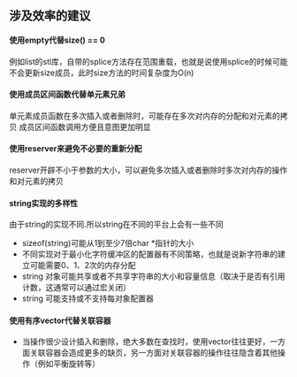 ## 涉及效率的建议  
#### 使用empty代替size() == 0  
例如list的stl库，自带的splice方法存在范围重载，也就是说使用splice的时候可能不会更新size成员，此时size方法的时间复杂度为O(n)  
  
#### 使用成员区间函数代替单元素兄弟  
单元素成员函数在多次插入或者删除时，可能存在多次对内存的分配和对元素的拷贝
成员区间函数调用方便且意图更加明显  

#### 使用reserver来避免不必要的重新分配  
reserver开辟不小于参数的大小，可以避免多次插入或者删除时多次对内存的操作和对元素的拷贝  

#### string实现的多样性  
由于string的实现不同.所以string在不同的平台上会有一些不同  
* sizeof(string)可能从1到至少7倍char *指针的大小  
* 不同实现对于最小化字符缓冲区的配置器有不同策略，也就是说新字符串的建立可能需要0、1、2次的内存分配
* string 对象可能共享或者不共享字符串的大小和容量信息（取决于是否有引用计数，这通常可以通过宏关闭）
* string 可能支持或不支持每对象配置器

#### 使用有序vector代替关联容器
* 当操作很少设计插入和删除，绝大多数在查找时，使用vector往往更好，一方面关联容器会造成更多的缺页，另一方面对关联容器的操作往往隐含着其他操作（例如平衡旋转等）
